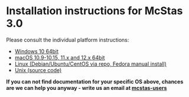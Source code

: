 # Installation instructions for McStas 3.0

Please consult the individual platform instructions:

* [Windows 10 64bit](Windows/README.md)
* [macOS 10.9-10.15, 11.x and 12.x 64bit](macOS/README.md)
* [Linux (Debian/Ubuntu/CentOS via repo, Fedora manual install)](Linux/README.md)
* [Unix (source code)](Linux/src/README.md)

**If you can not find documentation for your specific OS above, chances are we can help you anyway - write us an email at [mcstas-users](mailto:"mcstas-users@mcstas.org")**
